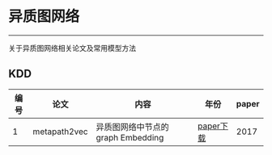 # 异质图网络
---
关于异质图网络相关论文及常用模型方法

## KDD
|编号|论文|内容|年份|paper|
|----|----|---|---|-----|
|1|metapath2vec|异质图网络中节点的 graph Embedding|[paper下载](./paper/KDD2017metapath2vec.pdf)|2017|